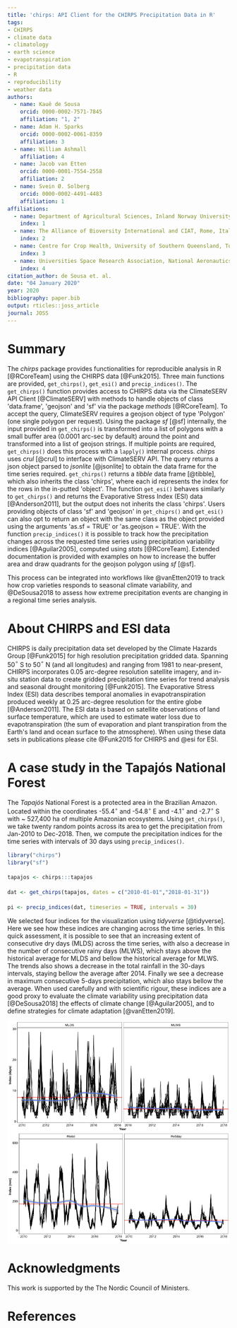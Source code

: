 ```yaml
---
title: 'chirps: API Client for the CHIRPS Precipitation Data in R'
tags:
- CHIRPS
- climate data
- climatology
- earth science
- evapotranspiration
- precipitation data
- R
- reproducibility
- weather data
authors:
  - name: Kauê de Sousa
    orcid: 0000-0002-7571-7845
    affiliation: "1, 2"
  - name: Adam H. Sparks
    orcid: 0000-0002-0061-8359
    affiliation: 3
  - name: William Ashmall
    affiliation: 4
  - name: Jacob van Etten
    orcid: 0000-0001-7554-2558
    affiliation: 2
  - name: Svein Ø. Solberg
    orcid: 0000-0002-4491-4483
    affiliation: 1
affiliations:
  - name: Department of Agricultural Sciences, Inland Norway University of Applied Sciences, Hamar, Norway
    index: 1
  - name: The Alliance of Bioversity International and CIAT, Rome, Italy
    index: 2
  - name: Centre for Crop Health, University of Southern Queensland, Toowoomba, Australia
    index: 3
  - name: Universities Space Research Association, National Aeronautics and Space Administration (NASA), Huntsville, USA
    index: 4
citation_author: de Sousa et. al.
date: "04 January 2020"
year: 2020
bibliography: paper.bib
output: rticles::joss_article
journal: JOSS
---
```


# Summary

The *chirps* package provides functionalities for reproducible analysis in R [@RCoreTeam] using the CHIRPS data [@Funk2015]. Three main functions are provided, `get_chirps()`, `get_esi()` and `precip_indices()`. The `get_chirps()` function provides access to CHIRPS data via the ClimateSERV API Client [@ClimateSERV] with methods to handle objects of class 'data.frame', 'geojson' and 'sf' via the package *methods* [@RCoreTeam]. To accept the query, ClimateSERV requires a geojson object of type 'Polygon' (one single polygon per request). Using the package *sf* [@sf] internally, the input provided in `get_chirps()` is transformed into a list of polygons with a small buffer area (0.0001 arc-sec by default) around the point and transformed into a list of geojson strings. If multiple points are required, `get_chirps()` does this process with a `lapply()` internal process. *chirps* uses *crul* [@crul] to interface with ClimateSERV API. The query returns a json object parsed to *jsonlite* [@jsonlite] to obtain the data frame for the time series required. `get_chirps()` returns a *tibble* data frame [@tibble], which also inherits the class 'chirps', where each id represents the index for the rows in the in-putted 'object'. The function `get_esi()` behaves similarly to `get_chirps()` and returns the Evaporative Stress Index (ESI) data [@Anderson2011], but the output does not inherits the class 'chirps'. Users providing objects of class 'sf' and 'geojson' in `get_chiprs()` and `get_esi()` can also opt to return an object with the same class as the object provided using the arguments 'as.sf = TRUE' or 'as.geojson = TRUE'. With the function `precip_indices()` it is possible to track how the precipitation changes across the requested time series using precipitation variability indices [@Aguilar2005], computed using *stats* [@RCoreTeam]. Extended documentation is provided with examples on how to increase the buffer area and draw quadrants for the geojson polygon using *sf* [@sf].

This process can be integrated into workflows like @vanEtten2019 to track how crop varieties responds to seasonal climate variability, and @DeSousa2018 to assess how extreme precipitation events are changing in a regional time series analysis. 

# About CHIRPS and ESI data

CHIRPS is daily precipitation data set developed by the Climate Hazards Group [@Funk2015] for high resolution precipitation gridded data. Spanning 50$^{\circ}$ S to 50$^{\circ}$ N (and all longitudes) and ranging from 1981 to near-present, CHIRPS incorporates 0.05 arc-degree resolution satellite imagery, and in-situ station data to create gridded precipitation time series for trend analysis and seasonal drought monitoring [@Funk2015]. The Evaporative Stress Index (ESI) data describes temporal anomalies in evapotranspiration produced weekly at 0.25 arc-degree resolution for the entire globe [@Anderson2011]. The ESI data is based on satellite observations of land surface temperature, which are used to estimate water loss due to evapotranspiration (the sum of evaporation and plant transpiration from the Earth's land and ocean surface to the atmosphere). When using these data sets in publications please cite @Funk2015 for CHIRPS and @esi for ESI.


# A case study in the Tapajós National Forest

The *Tapajós* National Forest is a protected area in the Brazilian Amazon. Located within the coordinates -55.4$^{\circ}$ and -54.8$^{\circ}$ E and -4.1$^{\circ}$ and -2.7$^{\circ}$ S with ~ 527,400 ha of multiple Amazonian ecosystems. Using `get_chirps()`, we take twenty random points across its area to get the precipitation from Jan-2010 to Dec-2018. Then, we compute the precipitation indices for the time series with intervals of 30 days using `precip_indices()`.

```r
library("chirps")
library("sf")

tapajos <- chirps:::tapajos

dat <- get_chirps(tapajos, dates = c("2010-01-01","2018-01-31"))

pi <- precip_indices(dat, timeseries = TRUE, intervals = 30)

```

We selected four indices for the visualization using *tidyverse* [@tidyverse]. Here we see how these indices are changing across the time series. In this quick assessment, it is possible to see that an increasing extent of consecutive dry days (MLDS) across the time series, with also a decrease in the number of consecutive rainy days (MLWS), which stays above the historical average for MLDS and bellow the historical average for MLWS. The trends also shows a decrease in the total rainfall in the 30-days intervals, staying bellow the average after 2014. Finally we see a decrease in maximum consecutive 5-days precipitation, which also stays bellow the average. When used carefully and with scientific rigour, these indices are a good proxy to evaluate the climate variability using precipitation data [@DeSousa2018] the effects of climate change [@Aguilar2005], and to define strategies for climate adaptation [@vanEtten2019].


<img src="Fig1.png" title="kklkl" alt="plot of chunk days" style="display: block; margin: auto;" />


# Acknowledgments

This work is supported by the The Nordic Council of Ministers.


# References
